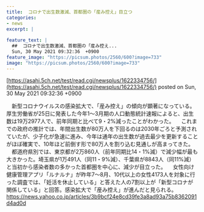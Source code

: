 ```yaml
---
title:  コロナで出生数激減、首都圏の「産み控え」目立つ  
categories:
- news
excerpt: |
  
feature_text: |
  ##  コロナで出生数激減、首都圏の「産み控え...
  Sun, 30 May 2021 09:32:36  +0900
feature_image: "https://picsum.photos/2560/600?image=733"
image: "https://picsum.photos/2560/600?image=733"
---
```


[https://asahi.5ch.net/test/read.cgi/newsplus/1622334756/](https://asahi.5ch.net/test/read.cgi/newsplus/1622334756/)
posted on Sun, 30 May 2021 09:32:36  +0900

<!--more-->

　新型コロナウイルスの感染拡大で、「産み控え」の傾向が顕著になっている。厚生労働省が25日に発表した今年1〜3月期の人口動態統計速報によると、出生数は19万2977人で、前年同期と比べて9・2%減ったことがわかった。 　これまでの政府の推計では、年間出生数が80万人を下回るのは2030年ごろと予測されていたが、少子化が急速に進み、今年は通年の出生数が過去最少を更新することがほぼ確実で、10年ほど前倒す形で80万人を割り込む見通しが高まってきた。 　都道府県別では、東京都が2万860人（前年同期比14・1%減）で減少幅が最も大きかった。埼玉県が1万491人（同11・9%減）、千葉県が8843人（同11%減）と当初から感染者数の多かった首都圏を中心に、減少が目立った。 　女性向け健康管理アプリ「ルナルナ」が昨年7〜8月、10代以上の女性4173人を対象に行った調査では、「妊活を休止している」と答えた人の7割以上が「新型コロナが関係している」と回答。感染拡大で「産み控え」が進んだと見られる。 https://news.yahoo.co.jp/articles/3b9bcf24e8cd39fe3a8ad93a75b8362091d4ad0d
